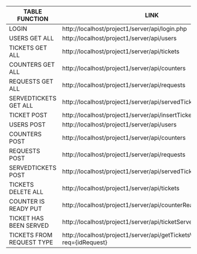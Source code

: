 | TABLE FUNCTION                | LINK                                                                                      | METHOD | DONE |
|-------------------------------|-------------------------------------------------------------------------------------------|--------|------|
| LOGIN                         | http://localhost/project1/server/api/login.php                                            | POST   | YES  |
| USERS GET ALL                 | http://localhost/project1/server/api/users                                                | GET    | YES  |
| TICKETS GET ALL               | http://localhost/project1/server/api/tickets                                              | GET    | YES  |
| COUNTERS GET ALL              | http://localhost/project1/server/api/counters                                             | GET    | YES  |
| REQUESTS GET ALL              | http://localhost/project1/server/api/requests                                             | GET    | YES  |
| SERVEDTICKETS GET ALL         | http://localhost/project1/server/api/servedTickets                                        | GET    | YES  |
| TICKET POST                   | http://localhost/project1/server/api/insertTicketsWithType                                | POST   | YES  |
| USERS POST                    | http://localhost/project1/server/api/users                                                | POST   | NO   |
| COUNTERS POST                 | http://localhost/project1/server/api/counters                                             | POST   | NO   |
| REQUESTS POST                 | http://localhost/project1/server/api/requests                                             | POST   | NO   |
| SERVEDTICKETS POST            | http://localhost/project1/server/api/servedTickets                                        | POST   | NO   |
| TICKETS DELETE ALL            | http://localhost/project1/server/api/tickets                                              | DELETE | YES  |
| COUNTER IS READY PUT          | http://localhost/project1/server/api/counterReady/{couterId}                              | PUT    | YES  |
| TICKET HAS BEEN SERVED        | http://localhost/project1/server/api/ticketServed/{ticketId}                              | PUT    | YES  |
| TICKETS FROM REQUEST TYPE     | http://localhost/project1/server/api/getTicketsWithRequestType?req={idRequest}            | GET    | YES  |